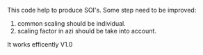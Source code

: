 This code help to produce SOI's.
Some step need to be improved:
  1. common scaling should be individual.
  2. scaling factor in azi should be take into account.

It works efficently V1.0
